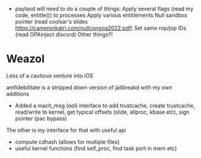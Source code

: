 * paylaod will need to do a couple of things: 
 Apply several flags (read my code, entitle()) to processes 
 Apply various entitlements 
 Null sandbox pointer (read coolsar's slides https://cameronkatri.com/nullcongoa2022.pdf) 
 Set same rop/jop IDs (read OPAinject discord) 
 Other things?! 

# Weazol
Less of a cautious venture into iOS

amfidebilitate is a stripped down version of jailbreakd with my own additions 
- Added a mach_msg (ool) interface to add trustcache, create trustcache, read/write to kernel, get typical offsets (slide, allproc, kbase etc), sign pointer (pac bypass)

The other is my interface for that with useful api
 - compute cdhash (allows for multiple files)
 - useful kernel functions (find self_proc, find task port in mem etc)
